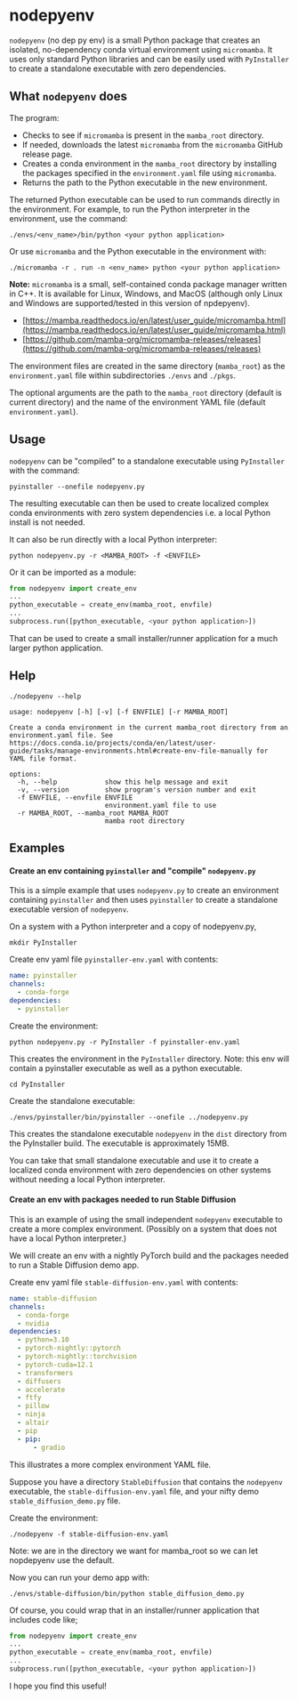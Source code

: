 # nodepyenv

`nodepyenv` (no dep py env) is a small Python package that creates an isolated, no-dependency conda virtual environment using `micromamba`. It uses only standard Python libraries and can be easily used with `PyInstaller` to create a standalone executable with zero dependencies.

## What `nodepyenv` does

The program:
- Checks to see if `micromamba` is present in the `mamba_root` directory.
- If needed, downloads the latest `micromamba` from the `micromamba` GitHub release page.
- Creates a conda environment in the `mamba_root` directory by installing the packages specified in the `environment.yaml` file using `micromamba`.
- Returns the path to the Python executable in the new environment.

The returned Python executable can be used to run commands directly in the environment. For example, to run the Python interpreter in the environment, use the command:

```
./envs/<env_name>/bin/python <your python application>
```

Or use `micromamba` and the Python executable in the environment with:

```
./micromamba -r . run -n <env_name> python <your python application>
```
**Note:**
`micromamba` is a small, self-contained conda package manager written in C++. It is available for Linux, Windows, and MacOS (although only Linux and Windows are supported/tested in this version of npdepyenv). 
- [https://mamba.readthedocs.io/en/latest/user_guide/micromamba.html](https://mamba.readthedocs.io/en/latest/user_guide/micromamba.html)
- [https://github.com/mamba-org/micromamba-releases/releases](https://github.com/mamba-org/micromamba-releases/releases)

The environment files are created in the same directory (`mamba_root`) as the `environment.yaml` file within subdirectories `./envs` and `./pkgs`.

The optional arguments are the path to the `mamba_root` directory (default is current directory) and the name of the environment YAML file (default `environment.yaml`).

## Usage

`nodepyenv` can be "compiled" to a standalone executable using `PyInstaller` with the command:
```
pyinstaller --onefile nodepyenv.py
```
The resulting executable can then be used to create localized complex conda environments with zero system dependencies i.e. a local Python install is not needed. 

It can also be run directly with a local Python interpreter:

```
python nodepyenv.py -r <MAMBA_ROOT> -f <ENVFILE>
```

Or it can be imported as a module:

```python
from nodepyenv import create_env
...
python_executable = create_env(mamba_root, envfile)
...
subprocess.run([python_executable, <your python application>])
```

That can be used to create a small installer/runner application for a much larger python application.

## Help

`./nodepyenv --help`
```
usage: nodepyenv [-h] [-v] [-f ENVFILE] [-r MAMBA_ROOT]

Create a conda environment in the current mamba_root directory from an environment.yaml file. See
https://docs.conda.io/projects/conda/en/latest/user-guide/tasks/manage-environments.html#create-env-file-manually for
YAML file format.

options:
  -h, --help            show this help message and exit
  -v, --version         show program's version number and exit
  -f ENVFILE, --envfile ENVFILE
                        environment.yaml file to use
  -r MAMBA_ROOT, --mamba_root MAMBA_ROOT
                        mamba root directory
```

## Examples

#### Create an env containing `pyinstaller` and "compile" `nodepyenv.py`
This is a simple example that uses `nodepyenv.py` to create an environment containing `pyinstaller` and then uses `pyinstaller` to create a standalone executable version of `nodepyenv`.

On a system with a Python interpreter and a copy of nodepyenv.py,
```
mkdir PyInstaller
```
Create env yaml file `pyinstaller-env.yaml` with contents:
```yaml
name: pyinstaller
channels:
  - conda-forge
dependencies:
  - pyinstaller
```
Create the environment:
```
python nodepyenv.py -r PyInstaller -f pyinstaller-env.yaml
```
This creates the environment in the `PyInstaller` directory.
Note: this env will contain a pyinstaller executable as well as a python executable. 
```
cd PyInstaller
```
Create the standalone executable:
```
./envs/pyinstaller/bin/pyinstaller --onefile ../nodepyenv.py
```
This creates the standalone executable `nodepyenv` in the `dist` directory from the PyInstaller build.
The executable is approximately 15MB.

You can take that small standalone executable and use it to create a localized conda environment with zero dependencies on other systems without needing a local Python interpreter.

#### Create an env with packages needed to run Stable Diffusion
This is an example of using the small independent `nodepyenv` executable to create a more complex environment. (Possibly on a system that does not have a local Python interpreter.) 

We will create an env with a nightly PyTorch build and the packages needed to run a Stable Diffusion demo app.

Create env yaml file `stable-diffusion-env.yaml` with contents:
```yaml
name: stable-diffusion
channels:
  - conda-forge
  - nvidia
dependencies:
  - python=3.10
  - pytorch-nightly::pytorch
  - pytorch-nightly::torchvision
  - pytorch-cuda=12.1
  - transformers
  - diffusers
  - accelerate
  - ftfy
  - pillow
  - ninja
  - altair
  - pip
  - pip:
      - gradio
```
This illustrates a more complex environment YAML file.

Suppose you have a directory `StableDiffusion` that contains the `nodepyenv` executable, the `stable-diffusion-env.yaml` file, and your nifty demo `stable_diffusion_demo.py` file.

Create the environment:
```
./nodepyenv -f stable-diffusion-env.yaml
```
Note: we are in the directory we want for mamba_root so we can let nopdepyenv use the default.

Now you can run your demo app with:
```
./envs/stable-diffusion/bin/python stable_diffusion_demo.py
```

Of course, you could wrap that in an installer/runner application that includes code like;
```python
from nodepyenv import create_env
...
python_executable = create_env(mamba_root, envfile)
...
subprocess.run([python_executable, <your python application>])
```

I hope you find this useful!